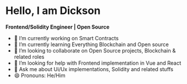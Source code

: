 # Hello, I am Dickson

**Frontend/Solidity Engineer | Open Source**

- 🔭 I’m currently working on Smart Contracts
- 🌱 I’m currently learning Everything Blockchain and Open source
- 👯 I’m looking to collaborate on Open Source projects, Blockchain & related roles
- 🤔 I’m looking for help with Frontend implementation in Vue and React
- 💬 Ask me about Ui/Ux implementations, Solidity and related stuffs
- 😄 Pronouns: He/Him

